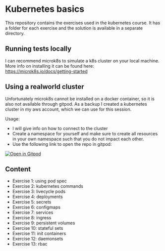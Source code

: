 # Kubernetes basics

This repository contains the exercises used in the kubernetes course.
It has a folder for each exercise and the solution is available in a separate directory.

## Running tests locally

I can recommend microk8s to simulate a k8s cluster on your local machine. 
More info on installing it can be found here: https://microk8s.io/docs/getting-started

## Using a realworld cluster

Unfortunately microk8s cannot be installed on a docker container, so it is also not available through gitpod.
As a backup I created a kubernetes cluster in my aws account, which we can use for this session.

Usage:
- I will give info on how to connect to the cluster
- Create a namespace for yourself and make sure to create all resources in your own namespace such that you do not impact each other.
- Use the following link to open the repo in gitpod:

[![Open in Gitpod](https://gitpod.io/button/open-in-gitpod.svg)](https://gitpod.io/#https://github.com/datamindedbe/kubernetes_academy_course)

## Content

- Exercise 1: using pod spec
- Exercise 2: kubernetes commands
- Exercise 3: livecycle pods
- Exercise 4: deployments
- Exercise 5: secrets
- Exercise 6: configmaps
- Exercise 7: services
- Exercise 8: ingress
- Exercise 9: persistent volumes
- Exercise 10: stateful sets
- Exercise 11: init containers
- Exercise 12: daemonsets
- Exercise 13: rbac

